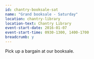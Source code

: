 ```yaml
---
id: chantry-booksale-sat
name: "Grand booksale - Saturday"
location: chantry-library
location-text: Chantry Library
event-start-date: 2016-01-07
event-start-time: 0930-1300, 1400-1700
breadcrumb: y
---
```


Pick up a bargain at our booksale.

